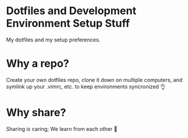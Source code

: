 # Dotfiles and Development Environment Setup Stuff

My dotfiles and my setup preferences.

# Why a repo?

Create your own dotfiles repo, clone it down on multiple computers, and symlink up your .vimrc, etc. to keep environments syncronized 👌

# Why share?
Sharing is caring; We learn from each other 🌷
